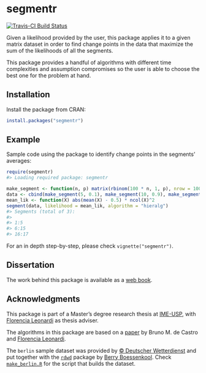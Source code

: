 
<!-- README.md is generated from README.Rmd. Please edit that file -->

# segmentr

[![Travis-CI Build
Status](https://travis-ci.org/thalesmello/segmentr.svg?branch=master)](https://travis-ci.org/thalesmello/segmentr)

Given a likelihood provided by the user, this package applies it to a
given matrix dataset in order to find change points in the data that
maximize the sum of the likelihoods of all the segments.

This package provides a handful of algorithms with different time
complexities and assumption compromises so the user is able to choose
the best one for the problem at hand.

## Installation

Install the package from CRAN:

``` r
install.packages("segmentr")
```

## Example

Sample code using the package to identify change points in the segments’
averages:

``` r
require(segmentr)
#> Loading required package: segmentr

make_segment <- function(n, p) matrix(rbinom(100 * n, 1, p), nrow = 100)
data <- cbind(make_segment(5, 0.1), make_segment(10, 0.9), make_segment(2, 0.1))
mean_lik <- function(X) abs(mean(X) - 0.5) * ncol(X)^2
segment(data, likelihood = mean_lik, algorithm = "hieralg")
#> Segments (total of 3):
#> 
#> 1:5
#> 6:15
#> 16:17
```

For an in depth step-by-step, please check `vignette("segmentr")`.

## Dissertation

The work behind this package is available as a [web
book](https://thalesmello.github.io/segmentr/book/).

## Acknowledgments

This package is part of a Master’s degree research thesis at
[IME-USP](https://www.ime.usp.br/), with [Florencia
Leonardi](https://www.ime.usp.br/~leonardi/Home_page_of_Florencia_G._Leonardi/Home_Page.html)
as thesis adviser.

The algorithms in this package are based on a
[paper](https://arxiv.org/abs/1501.01756) by Bruno M. de Castro and
[Florencia
Leonardi](https://www.ime.usp.br/~leonardi/Home_page_of_Florencia_G._Leonardi/Home_Page.html).

The `berlin` sample dataset was provided by [© Deutscher
Wetterdienst](https://dwd.de/) and put together with the
[`rdwd`](https://CRAN.R-project.org/package=rdwd) package by [Berry
Boessenkool](https://github.com/brry). Check
[`make_berlin.R`](https://github.com/thalesmello/segmentr/blob/master/make_berlin.R)
for the script that builds the dataset.
